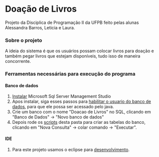 # Doação de Livros
Projeto da Disciplica de Programação II da UFPB feito pelas alunas Alessandra Barros, Leticia e Laura.

### Sobre o projeto
A ideia do sistema é que os usuários possam colocar livros para doação e também pegar livros que estejam disponíveis, tudo isso de maneira concorrente.

### Ferramentas necessárias para execução do programa

#### Banco de dados
1. [Instalar](https://ajuda.hiper.com.br/hc/pt-br/articles/360055727811-Como-instalar-o-SSMS-SQL-Server-Management-Studio-) Microsoft Sql Server Management Studio
2. Apos instalar, siga esses passos para [habilitar o usuario do banco de dados](https://www.devmedia.com.br/ativar-usuario-sa-sql-server/20794), para que ele possa ser acessado pelo java.
3. Crie um banco com o nome "Doacao de Livros" no SQL, clicando em "Banco de Dados" -> "Novo banco de dados"
4. Depois rode os [scripts](./scripts_db) desta pasta para criar as tabelas do banco, clicando em "Nova Consulta" -> colar comando -> "Executar".

#### IDE
1. Para este projeto usamos o eclipse para [desenvolvimento](https://comoprogramarjava.com.br/instalacao/java-como-instalar-o-eclipse-no-windows-10/).
